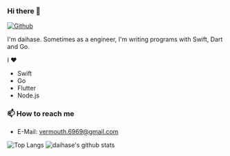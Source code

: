 ### Hi there 👋

[![Github](https://img.shields.io/github/followers/daihase?label=Follow&style=social)](https://github.com/daihase)

I'm daihase. Sometimes as a engineer, I'm writing programs with Swift, Dart and Go. 

I ❤ 
* Swift
* Go
* Flutter
* Node.js

### 📫 How to reach me
- E-Mail: [vermouth.6969@gmail.com](vermouth.6969@gmail.com)

![Top Langs](https://github-readme-stats.vercel.app/api/top-langs/?username=daihase&hide=html)
![daihase's github stats](https://github-readme-stats.vercel.app/api?username=daihase&show_icons=true&count_private=true&line_height=40)
